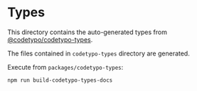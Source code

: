 # Types

This directory contains the auto-generated types from [@codetypo/codetypo-types](../../packages/codetypo-types/README.md).

The files contained in `codetypo-types` directory are generated.

Execute from `packages/codetypo-types`:

```sh
npm run build-codetypo-types-docs
```
